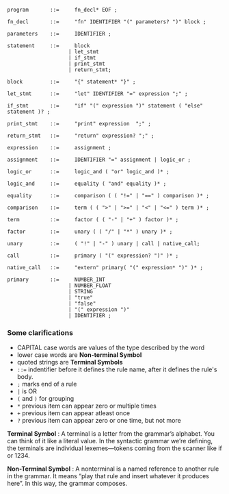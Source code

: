 ```
program       ::=     fn_decl* EOF ;

fn_decl       ::=     "fn" IDENTIFIER "(" parameters? ")" block ;

parameters    ::=     IDENTIFIER ;

statement     ::=     block
                    | let_stmt
                    | if_stmt
                    | print_stmt
                    | return_stmt;

block         ::=     "{" statement* "}" ;

let_stmt      ::=     "let" IDENTIFIER "=" expression ";" ;

if_stmt       ::=     "if" "(" expression ")" statement ( "else" statement )? ;

print_stmt    ::=     "print" expression  ";" ;

return_stmt   ::=     "return" expression? ";" ;

expression    ::=     assignment ;

assignment    ::=     IDENTIFIER "=" assignment | logic_or ;

logic_or      ::=     logic_and ( "or" logic_and )* ;

logic_and     ::=     equality ( "and" equality )* ;

equality      ::=     comparison ( ( "!=" | "==" ) comparison )* ;

comparison    ::=     term ( ( ">" | ">=" | "<" | "<=" ) term )* ;

term          ::=     factor ( ( "-" | "+" ) factor )* ;

factor        ::=     unary ( ( "/" | "*" ) unary )* ;

unary         ::=     ( "!" | "-" ) unary | call | native_call;

call          ::=     primary ( "(" expression? ")" )* ;

native_call   ::=     "extern" primary( "(" expression* ")" )* ;

primary       ::=     NUMBER_INT
                    | NUMBER_FLOAT
                    | STRING
                    | "true"
                    | "false"
                    | "(" expression ")"
                    | IDENTIFIER ;
```


### Some clarifications

- CAPITAL case words are values of the type described by the word
- lower case words are **Non-terminal Symbol**
- quoted strings are **Terminal Symbols**
- `::=` indentifier before it defines the rule name, after it defines the rule's body.
- `;` marks end of a rule
- `|` is OR
- `(` and `)` for grouping
- `*` previous item can appear zero or multiple times
- `+` previous item can appear atleast once
- `?` previous item can appear zero or one time, but not more

**Terminal Symbol** : A terminal is a letter from the grammar’s alphabet. You can think of it like a literal value. In the syntactic grammar we’re defining, the terminals are individual lexemes—tokens coming from the scanner like if or 1234.

**Non-Terminal Symbol** : A nonterminal is a named reference to another rule in the grammar. It means “play that rule and insert whatever it produces here”. In this way, the grammar composes.

